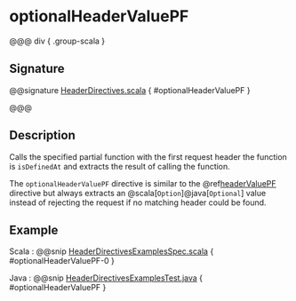 # optionalHeaderValuePF

@@@ div { .group-scala }

## Signature

@@signature [HeaderDirectives.scala](/http/src/main/scala/org/apache/pekko/http/scaladsl/server/directives/HeaderDirectives.scala) { #optionalHeaderValuePF }

@@@

## Description

Calls the specified partial function with the first request header the function is `isDefinedAt` and extracts the
result of calling the function.

The `optionalHeaderValuePF` directive is similar to the @ref[headerValuePF](headerValuePF.md) directive but always extracts an @scala[`Option`]@java[`Optional`]
value instead of rejecting the request if no matching header could be found.

## Example

Scala
:  @@snip [HeaderDirectivesExamplesSpec.scala](/docs/src/test/scala/docs/http/scaladsl/server/directives/HeaderDirectivesExamplesSpec.scala) { #optionalHeaderValuePF-0 }

Java
:  @@snip [HeaderDirectivesExamplesTest.java](/docs/src/test/java/docs/http/javadsl/server/directives/HeaderDirectivesExamplesTest.java) { #optionalHeaderValuePF }
